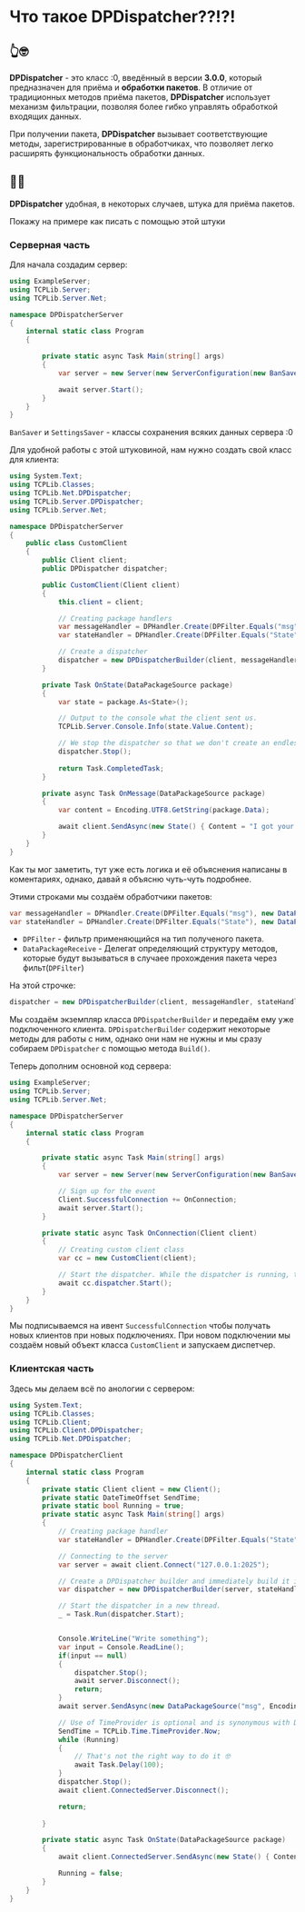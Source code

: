 ﻿# Что такое DPDispatcher??!?!

## 👆🤓
**DPDispatcher** - это класс :0, введённый в версии **3.0.0**, который предназначен для приёма и __обработки пакетов__. В отличие от традиционных методов приёма пакетов, **DPDispatcher** использует механизм фильтрации, позволяя более гибко управлять обработкой входящих данных.

При получении пакета, **DPDispatcher** вызывает соответствующие методы, зарегистрированные в обработчиках, что позволяет легко расширять функциональность обработки данных.

## 💪😎
**DPDispatcher** удобная, в некоторых случаев, штука для приёма пакетов.

Покажу на примере как писать с помощью этой штуки

### Серверная часть
Для начала создадим сервер:
```csharp
using ExampleServer;
using TCPLib.Server;
using TCPLib.Server.Net;

namespace DPDispatcherServer
{
    internal static class Program
    {

        private static async Task Main(string[] args)
        {
            var server = new Server(new ServerConfiguration(new BanSaver(), new SettingsSaver(), ServerComponents.BaseCommands) { DefaultPort = 2025 });

            await server.Start();
        }
    }
}
```
`BanSaver` и `SettingsSaver` - классы сохранения всяких данных сервера :0

Для удобной работы с этой штуковиной, нам нужно создать свой класс для клиента:
```csharp
using System.Text;
using TCPLib.Classes;
using TCPLib.Net.DPDispatcher;
using TCPLib.Server.DPDispatcher;
using TCPLib.Server.Net;

namespace DPDispatcherServer
{
    public class CustomClient
    {
        public Client client;
        public DPDispatcher dispatcher;

        public CustomClient(Client client)
        {
            this.client = client;

            // Creating package handlers
            var messageHandler = DPHandler.Create(DPFilter.Equals("msg"), new DataPackageReceive(OnMessage));
            var stateHandler = DPHandler.Create(DPFilter.Equals("State"), new DataPackageReceive(OnState));

            // Create a dispatcher
            dispatcher = new DPDispatcherBuilder(client, messageHandler, stateHandler).Build();
        }

        private Task OnState(DataPackageSource package)
        {
            var state = package.As<State>();

            // Output to the console what the client sent us.
            TCPLib.Server.Console.Info(state.Value.Content);

            // We stop the dispatcher so that we don't create an endless loop.
            dispatcher.Stop();
            
            return Task.CompletedTask;
        }

        private async Task OnMessage(DataPackageSource package)
        {
            var content = Encoding.UTF8.GetString(package.Data);

            await client.SendAsync(new State() { Content = "I got your message!" });
        }
    }
}
```
Как ты мог заметить, тут уже есть логика и её объяснения написаны в коментариях, однако, давай я объясню чуть-чуть подробнее.

Этими строками мы создаём обработчики пакетов:
```csharp
var messageHandler = DPHandler.Create(DPFilter.Equals("msg"), new DataPackageReceive(OnMessage));
var stateHandler = DPHandler.Create(DPFilter.Equals("State"), new DataPackageReceive(OnState));
```
- `DPFilter` - фильтр применяющийся на тип полученого пакета.
- `DataPackageReceive` - Делегат определяющий структуру методов, которые будут вызываться в случаее прохождения пакета через фильт(`DPFilter`)

На этой строчке:
```csharp
dispatcher = new DPDispatcherBuilder(client, messageHandler, stateHandler).Build();
```
Мы создаём экземпляр класса `DPDispatcherBuilder` и передаём ему уже подключенного клиента.
`DPDispatcherBuilder` содержит некоторые методы для работы с ним, однако они нам не нужны и мы сразу собираем `DPDispatcher` с помощью метода `Build()`.

Теперь дополним основной код сервера:
```csharp
using ExampleServer;
using TCPLib.Server;
using TCPLib.Server.Net;

namespace DPDispatcherServer
{
    internal static class Program
    {

        private static async Task Main(string[] args)
        {
            var server = new Server(new ServerConfiguration(new BanSaver(), new SettingsSaver(), ServerComponents.BaseCommands) { DefaultPort = 2025 });

            // Sign up for the event
            Client.SuccessfulConnection += OnConnection;
            await server.Start();
        }

        private static async Task OnConnection(Client client)
        {
            // Creating custom client class
            var cc = new CustomClient(client);

            // Start the dispatcher. While the dispatcher is running, the thread will be blocked.
            await cc.dispatcher.Start();
        }
    }
}
```
Мы подписываемся на ивент `SuccessfulConnection` чтобы получать новых клиентов при новых подключениях.
При новом подключении мы создаём новый объект класса `CustomClient` и запускаем диспетчер.

### Клиентская часть

Здесь мы делаем всё по анологии с сервером:
```csharp
using System.Text;
using TCPLib.Classes;
using TCPLib.Client;
using TCPLib.Client.DPDispatcher;
using TCPLib.Net.DPDispatcher;

namespace DPDispatcherClient
{
    internal static class Program
    {
        private static Client client = new Client();
        private static DateTimeOffset SendTime;
        private static bool Running = true;
        private static async Task Main(string[] args)
        {
            // Creating package handler
            var stateHandler = DPHandler.Create(DPFilter.Equals("State"), new DataPackageReceive(OnState));

            // Connecting to the server
            var server = await client.Connect("127.0.0.1:2025");

            // Create a DPDispatcher builder and immediately build it in DPDispatcher
            var dispatcher = new DPDispatcherBuilder(server, stateHandler).Build();

            // Start the dispatcher in a new thread.
            _ = Task.Run(dispatcher.Start);


            Console.WriteLine("Write something");
            var input = Console.ReadLine();
            if(input == null)
            {
                dispatcher.Stop();
                await server.Disconnect();
                return;
            }
            await server.SendAsync(new DataPackageSource("msg", Encoding.UTF8.GetBytes(input)));

            // Use of TimeProvider is optional and is synonymous with DateTimeOffster.UtcNow;
            SendTime = TCPLib.Time.TimeProvider.Now;
            while (Running)
            {
                // That's not the right way to do it 🤓
                await Task.Delay(100);
            }
            dispatcher.Stop();
            await client.ConnectedServer.Disconnect();

            return;
            
        }

        private static async Task OnState(DataPackageSource package)
        {
            await client.ConnectedServer.SendAsync(new State() { Content = $"Ping = {(TCPLib.Time.TimeProvider.Now - SendTime).TotalMilliseconds:F1} ms" });

            Running = false;
        }
    }
}
```